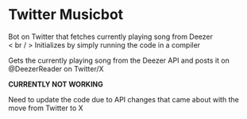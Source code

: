 # Twitter Musicbot
Bot on Twitter that fetches currently playing song from Deezer
<br />
< br / >
Initializes by simply running the code in a compiler

Gets the currently playing song from the Deezer API and posts it on @DeezerReader on Twitter/X


**CURRENTLY NOT WORKING**

Need to update the code due to API changes that came about with the move from Twitter to X
